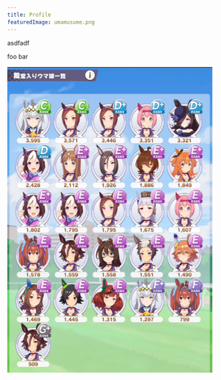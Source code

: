```yaml
---
title: Profile
featuredImage: umamusume.png
---
```

asdfadf

foo
bar

![uma](umamusume.png)